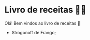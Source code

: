 # Livro de receitas :man_cook:

Olá! Bem vindos ao livro de receitas :wave:

- Strogonoff de Frango; 

